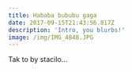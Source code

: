 ```yaml
---
title: Hababa bububu gaga
date: 2017-09-15T21:43:56.817Z
description: 'Intro, you blurbs!'
image: /img/IMG_4848.JPG
---
```

Tak to by stacilo…
